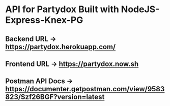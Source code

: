 # API for Partydox Built with NodeJS-Express-Knex-PG

## Backend URL -> https://partydox.herokuapp.com/

## Frontend URL -> https://partydox.now.sh

## Postman API Docs -> https://documenter.getpostman.com/view/9583823/Szf26BGF?version=latest

